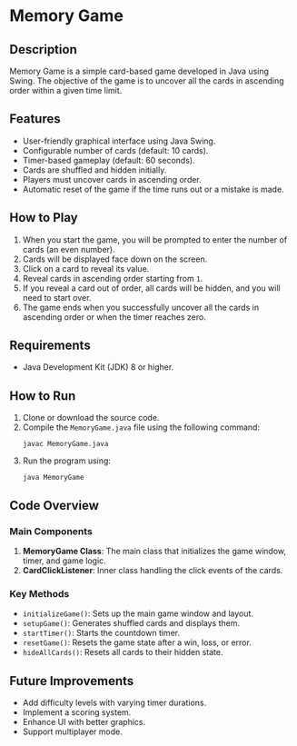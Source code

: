 # Memory Game

## Description

Memory Game is a simple card-based game developed in Java using Swing. The objective of the game is to uncover all the cards in ascending order within a given time limit.

## Features

- User-friendly graphical interface using Java Swing.
- Configurable number of cards (default: 10 cards).
- Timer-based gameplay (default: 60 seconds).
- Cards are shuffled and hidden initially.
- Players must uncover cards in ascending order.
- Automatic reset of the game if the time runs out or a mistake is made.

## How to Play

1. When you start the game, you will be prompted to enter the number of cards (an even number).
2. Cards will be displayed face down on the screen.
3. Click on a card to reveal its value.
4. Reveal cards in ascending order starting from `1`.
5. If you reveal a card out of order, all cards will be hidden, and you will need to start over.
6. The game ends when you successfully uncover all the cards in ascending order or when the timer reaches zero.

## Requirements

- Java Development Kit (JDK) 8 or higher.

## How to Run

1. Clone or download the source code.
2. Compile the `MemoryGame.java` file using the following command:
   ```
   javac MemoryGame.java
   ```
3. Run the program using:
   ```
   java MemoryGame
   ```

## Code Overview

### Main Components

1. **MemoryGame Class**: The main class that initializes the game window, timer, and game logic.
2. **CardClickListener**: Inner class handling the click events of the cards.

### Key Methods

- `initializeGame()`: Sets up the main game window and layout.
- `setupGame()`: Generates shuffled cards and displays them.
- `startTimer()`: Starts the countdown timer.
- `resetGame()`: Resets the game state after a win, loss, or error.
- `hideAllCards()`: Resets all cards to their hidden state.

## Future Improvements

- Add difficulty levels with varying timer durations.
- Implement a scoring system.
- Enhance UI with better graphics.
- Support multiplayer mode.
